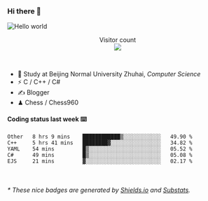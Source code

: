 ### Hi there 👋


<img src="https://raw.githubusercontent.com/sagar-viradiya/sagar-viradiya/master/resources/banner.png" alt="Hello world">
<p align="center"> 
  Visitor count<br/>
  <img src="https://profile-counter.glitch.me/youszoe/count.svg" />
</p>

<br/>


- 🍻  Study at Beijing Normal University Zhuhai, _Computer Science_
- ⚡  C / C++ / C#
- ✍️  Blogger
- ♟  Chess / Chess960 


#### Coding status last week ⌨️

<!--START_SECTION:waka-->
```text
Other   8 hrs 9 mins    ████████████▒░░░░░░░░░░░░   49.90 % 
C++     5 hrs 41 mins   ████████▓░░░░░░░░░░░░░░░░   34.82 % 
YAML    54 mins         █▒░░░░░░░░░░░░░░░░░░░░░░░   05.52 % 
C#      49 mins         █▒░░░░░░░░░░░░░░░░░░░░░░░   05.08 % 
EJS     21 mins         ▓░░░░░░░░░░░░░░░░░░░░░░░░   02.17 % 
```
<!--END_SECTION:waka-->

<br/>
<center><img src="http://ghchart.rshah.org/409ba5/yousazoe" alt="" /></center>


<h6>* These nice badges are generated by <a href="https://shields.io/">Shields.io</a> and <a href="https://github.com/spencerwooo/Substats">Substats</a>.</h6>
